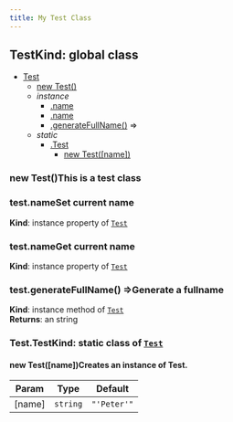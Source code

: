 ```yaml
---
title: My Test Class
---
```

<a name="Test"></a>

## Test**Kind**: global class  

* [Test](#Test)
    * [new Test()](#new_Test_new)
    * _instance_
        * [.name](#Test+name)
        * [.name](#Test+name)
        * [.generateFullName()](#Test+generateFullName) ⇒
    * _static_
        * [.Test](#Test.Test)
            * [new Test([name])](#new_Test.Test_new)

<a name="new_Test_new"></a>

### new Test()This is a test class

<a name="Test+name"></a>

### test.nameSet current name

**Kind**: instance property of [<code>Test</code>](#Test)  
<a name="Test+name"></a>

### test.nameGet current name

**Kind**: instance property of [<code>Test</code>](#Test)  
<a name="Test+generateFullName"></a>

### test.generateFullName() ⇒Generate a fullname

**Kind**: instance method of [<code>Test</code>](#Test)  
**Returns**: an string  
<a name="Test.Test"></a>

### Test.Test**Kind**: static class of [<code>Test</code>](#Test)  
<a name="new_Test.Test_new"></a>

#### new Test([name])Creates an instance of Test.


| Param | Type | Default |
| --- | --- | --- |
| [name] | <code>string</code> | <code>&quot;&#x27;Peter&#x27;&quot;</code> | 

